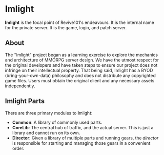 # Imlight

__Imlight__ is the focal point of Revive101's endeavours. It is the internal name for the private server. It is the game, login, and patch server.

## About
The "Imlight" project began as a learning exercise to explore the mechanics and architecture of MMORPG server design. We have the utmost respect for the original developers and have taken steps to ensure our project does not infringe on their intellectual property. That being said, Imlight has a BYOD (bring-your-own-data) philosophy and does not distribute any copyrighted game files. Users must obtain the original client and any necessary assets independently.

## Imlight Parts
There are three primary modules to Imlight:
* __Common__: A library of commonly used parts.
* __CoreLib__: The central hub of traffic, and the actual server. This is just a library and cannot run on its own.
* __Director__: Given a library of multiple parts and running gears, the _director_ is responsible for starting and managing those gears in a convenient order.